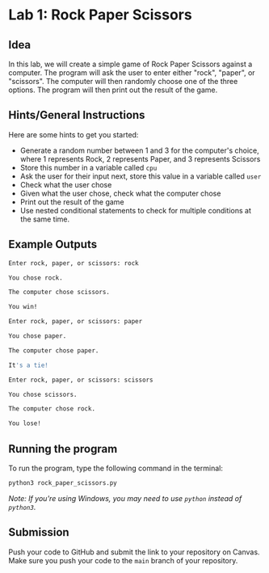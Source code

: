 # Lab 1: Rock Paper Scissors

## Idea

In this lab, we will create a simple game of Rock Paper Scissors against a computer. The program will ask the user to enter either "rock", "paper", or "scissors". The computer will then randomly choose one of the three options. The program will then print out the result of the game.

## Hints/General Instructions

Here are some hints to get you started:

- Generate a random number between 1 and 3 for the computer's choice, where 1 represents Rock, 2 represents Paper, and 3 represents Scissors
- Store this number in a variable called `cpu`
- Ask the user for their input next, store this value in a variable called `user`
- Check what the user chose
- Given what the user chose, check what the computer chose
- Print out the result of the game
- Use nested conditional statements to check for multiple conditions at the same time.

## Example Outputs
  
```bash
Enter rock, paper, or scissors: rock

You chose rock.

The computer chose scissors.

You win!
```

```bash
Enter rock, paper, or scissors: paper

You chose paper.

The computer chose paper.

It's a tie!
```

```bash
Enter rock, paper, or scissors: scissors

You chose scissors.

The computer chose rock.

You lose!
```

## Running the program

To run the program, type the following command in the terminal:

```bash
python3 rock_paper_scissors.py
```

*Note: If you're using Windows, you may need to use `python` instead of `python3`.*

## Submission

Push your code to GitHub and submit the link to your repository on Canvas. Make sure you push your code to the `main` branch of your repository.
